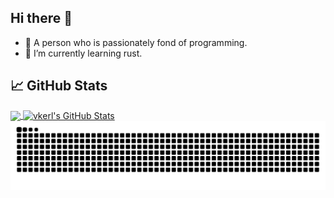 ## Hi there 👋

- 🌟 A person who is passionately fond of programming.
- 🌱 I’m currently learning rust.

<!--
![Most Used Languages](https://github-readme-stats.vercel.app/api/top-langs/?username=vkerl&theme=dark&layout=compact)
![Github Stats](https://github-readme-stats.vercel.app/api?username=vkerl&show_icons=true&theme=dark&count_private=true)
-->

## &#x1f4c8; GitHub Stats

<a href="https://github.com/vkerl/vkerl">
  <img align="center" src="https://github-readme-stats.vercel.app/api/top-langs/?username=vkerl&hide=java,html,tex,vue&title_color=ffffff&text_color=c9cacc&icon_color=2bbc8a&bg_color=1d1f21&langs_count=3" />
</a>
<a href="https://github.com/vkerl/vkerl">
  <img align="center" src="https://github-readme-stats.vercel.app/api?username=vkerl&show_icons=true&line_height=27&count_private=true&title_color=ffffff&text_color=c9cacc&icon_color=2bbc8a&bg_color=1d1f21" alt="vkerl's GitHub Stats" />
</a>

<picture>
  <source
    media="(prefers-color-scheme: dark)"
    srcset="https://raw.githubusercontent.com/vkerl/vkerl/output/github-contribution-grid-snake-dark.svg"
  />
  <source
    media="(prefers-color-scheme: light)"
    srcset="https://raw.githubusercontent.com/vkerl/vkerl/output/github-contribution-grid-snake.svg"
  />
  <img
    alt="github contribution grid snake animation"
    src="https://raw.githubusercontent.com/vkerl/vkerl/output/github-contribution-grid-snake.svg"
  />
</picture>
